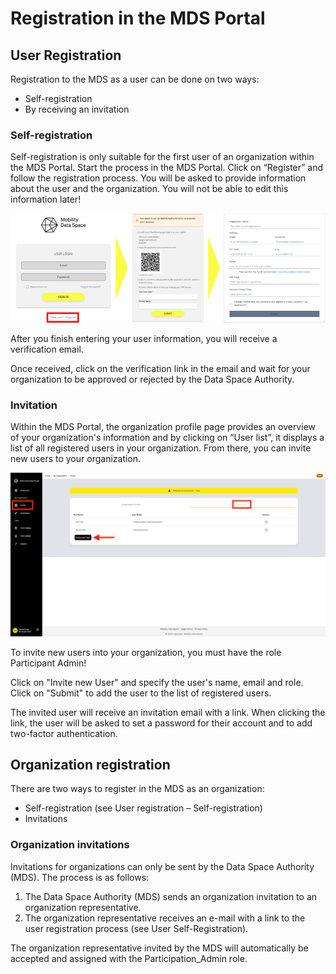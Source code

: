 # Registration in the MDS Portal

## User Registration

Registration to the MDS as a user can be done on two ways:

- Self-registration 
- By receiving an invitation

### Self-registration

Self-registration is only suitable for the first user of an organization within the MDS Portal. 
Start the process in the MDS Portal.
Click on “Register” and follow the registration process.
You will be asked to provide information about the user and the organization.
You will not be able to edit this information later!

![user-registration-self-registration](images/user-registration-self-registration.png)

After you finish entering your user information, you will receive a verification email.

Once received, click on the verification link in the email and wait for your organization to be approved or rejected by the Data Space Authority.

### Invitation

Within the MDS Portal, the organization profile page provides an overview of your organization's information and by clicking on “User list”, it displays a list of all registered users in your organization.
From there, you can invite new users to your organization.

![user-registration-invitation](images/user-registration-invitation.png)

To invite new users into your organization, you must have the role Participant Admin!

Click on "Invite new User" and specify the user's name, email and role.
Click on "Submit" to add the user to the list of registered users.

The invited user will receive an invitation email with a link.
When clicking the link, the user will be asked to set a password for their account and to add two-factor authentication.

## Organization registration

There are two ways to register in the MDS as an organization:

- Self-registration (see User registration – Self-registration)
- Invitations

### Organization invitations

Invitations for organizations can only be sent by the Data Space Authority (MDS). 
The process is as follows:

1. The Data Space Authority (MDS) sends an organization invitation to an organization representative. 
2. The organization representative receives an e-mail with a link to the user registration process (see User Self-Registration).

The organization representative invited by the MDS will automatically be accepted and assigned with the Participation_Admin role.
